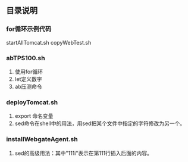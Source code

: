 ## 目录说明

### for循环示例代码

startAllTomcat.sh
copyWebTest.sh

### abTPS100.sh

1. 使用for循环
2. let定义数字
3. ab压测命令

### deployTomcat.sh

1. export 命名变量
2. sed命令在shell中的用法，用sed把某个文件中指定的字符修改为另一个。

### installWebgateAgent.sh

1. sed的高级用法：其中"111i"表示在第111行插入后面的内容。